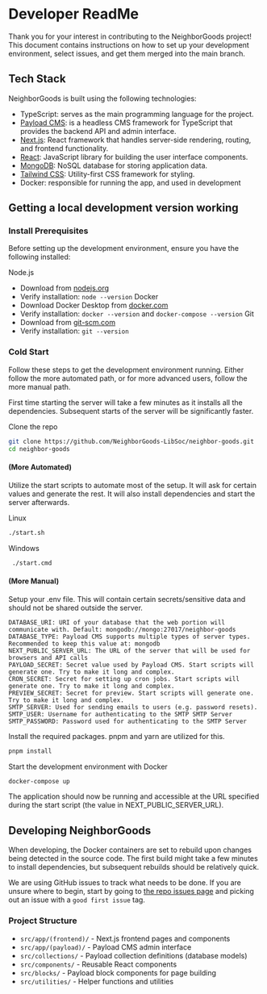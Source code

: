 # Developer ReadMe
Thank you for your interest in contributing to the NeighborGoods project! This document contains instructions on how to set up your development environment, select issues, and get them merged into the main branch.

## Tech Stack
NeighborGoods is built using the following technologies:
- TypeScript: serves as the main programming language for the project.
- [Payload CMS](https://payloadcms.com): is a headless CMS framework for TypeScript that provides the backend API and admin interface.
- [Next.js](https://nextjs.org): React framework that handles server-side rendering, routing, and frontend functionality.
- [React](https://reactjs.org): JavaScript library for building the user interface components.
- [MongoDB](https://mongodb.com): NoSQL database for storing application data.
- [Tailwind CSS](https://tailwindcss.com): Utility-first CSS framework for styling.
- Docker: responsible for running the app, and used in development
## Getting a local development version working
### Install Prerequisites

Before setting up the development environment, ensure you have the following installed:

Node.js
- Download from [nodejs.org](https://nodejs.org/)
- Verify installation: `node --version`
Docker
- Download Docker Desktop from [docker.com](https://www.docker.com/products/docker-desktop/)
- Verify installation: `docker --version` and `docker-compose --version`
Git
- Download from [git-scm.com](https://git-scm.com/)
- Verify installation: `git --version`

### Cold Start

Follow these steps to get the development environment running. Either follow the more automated path, or for more advanced users, follow the more manual path.

First time starting the server will take a few minutes as it installs all the dependencies. Subsequent starts of the server will be significantly faster.

Clone the repo
   ```bash
   git clone https://github.com/NeighborGoods-LibSoc/neighbor-goods.git
   cd neighbor-goods
   ```

#### (More Automated)

Utilize the start scripts to automate most of the setup. It will ask for certain values and generate the rest. It will also install dependencies and start the server afterwards.

Linux
   ```bash
   ./start.sh
   ```

Windows
  ```bash
   ./start.cmd
   ```

#### (More Manual)

Setup your .env file. This will contain certain secrets/sensitive data and should not be shared outside the server.

```aiignore
DATABASE_URI: URI of your database that the web portion will communicate with. Default: mongodb://mongo:27017/neighbor-goods
DATABASE_TYPE: Payload CMS supports multiple types of server types. Recommended to keep this value at: mongodb
NEXT_PUBLIC_SERVER_URL: The URL of the server that will be used for browsers and API calls
PAYLOAD_SECRET: Secret value used by Payload CMS. Start scripts will generate one. Try to make it long and complex.
CRON_SECRET: Secret for setting up cron jobs. Start scripts will generate one. Try to make it long and complex.
PREVIEW_SECRET: Secret for preview. Start scripts will generate one. Try to make it long and complex.
SMTP_SERVER: Used for sending emails to users (e.g. password resets).
SMTP_USER: Username for authenticating to the SMTP SMTP Server
SMTP_PASSWORD: Password used for authenticating to the SMTP Server
```

Install the required packages. pnpm and yarn are utilized for this.

```bash
pnpm install
```

Start the development environment with Docker
   ```bash
   docker-compose up
   ```

The application should now be running and accessible at the URL specified during the start script (the value in NEXT_PUBLIC_SERVER_URL).

## Developing NeighborGoods
When developing, the Docker containers are set to rebuild upon changes being detected in the source code. The first build might take a few minutes to install dependencies, but subsequent rebuilds should be relatively quick.

We are using GitHub issues to track what needs to be done. If you are unsure where to begin, start by going to [the repo issues page](https://github.com/NeighborGoods-LibSoc/neighbor-goods/issues) and picking out an issue with a `good first issue` tag.

### Project Structure
- `src/app/(frontend)/` - Next.js frontend pages and components
- `src/app/(payload)/` - Payload CMS admin interface
- `src/collections/` - Payload collection definitions (database models)
- `src/components/` - Reusable React components
- `src/blocks/` - Payload block components for page building
- `src/utilities/` - Helper functions and utilities
